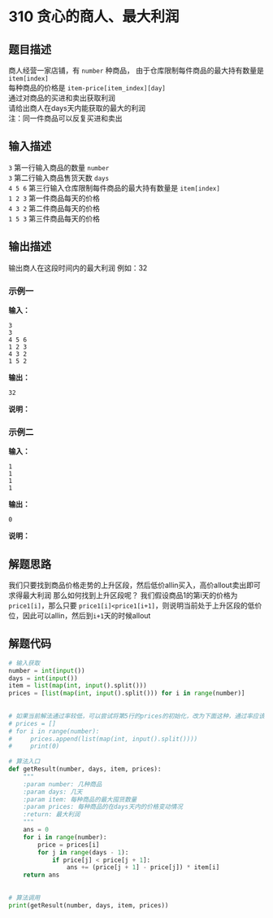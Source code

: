 # 310 贪心的商人、最大利润

## 题目描述
商人经营一家店铺，有 `number` 种商品，
由于仓库限制每件商品的最大持有数量是 `item[index]`   
每种商品的价格是 `item-price[item_index][day]`  
通过对商品的买进和卖出获取利润  
请给出商人在days天内能获取的最大的利润  
注：同一件商品可以反复买进和卖出
## 输入描述
`3` 第一行输入商品的数量 `number`  
`3` 第二行输入商品售货天数 `days`  
`4 5 6` 第三行输入仓库限制每件商品的最大持有数量是 `item[index]`  
`1 2 3` 第一件商品每天的价格  
`4 3 2` 第二件商品每天的价格  
`1 5 3` 第三件商品每天的价格  

## 输出描述
输出商人在这段时间内的最大利润
例如：32

### 示例一
**输入：**
```shell
3
3
4 5 6
1 2 3
4 3 2
1 5 2
```

**输出：**
```shell
32
```

**说明：**  

### 示例二
**输入：**
```shell
1
1
1
1
```

**输出：**
```shell
0
```

**说明：**  

## 解题思路

我们只要找到商品价格走势的上升区段，然后低价allin买入，高价allout卖出即可求得最大利润
那么如何找到上升区段呢？
我们假设商品1的第i天的价格为 `price1[i]`，那么只要 `price1[i]<price1[i+1]`，则说明当前处于上升区段的低价位，因此可以allin，然后到`i+1`天的时候allout


## 解题代码

```python
# 输入获取
number = int(input())
days = int(input())
item = list(map(int, input().split()))
prices = [list(map(int, input().split())) for i in range(number)]
 
 
# 如果当前解法通过率较低，可以尝试将第5行的prices的初始化，改为下面这种，通过率应该会有所上升
# prices = []
# for i in range(number):
#     prices.append(list(map(int, input().split())))
#     print(0)
 
# 算法入口
def getResult(number, days, item, prices):
    """
    :param number: 几种商品
    :param days: 几天
    :param item: 每种商品的最大囤货数量
    :param prices: 每种商品的在days天内的价格变动情况
    :return: 最大利润
    """
    ans = 0
    for i in range(number):
        price = prices[i]
        for j in range(days - 1):
            if price[j] < price[j + 1]:
                ans += (price[j + 1] - price[j]) * item[i]
    return ans
 
 
# 算法调用
print(getResult(number, days, item, prices))
```